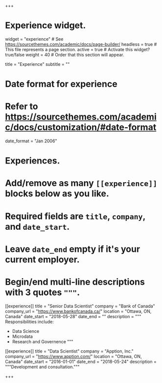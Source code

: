 +++
# Experience widget.
widget = "experience"  # See https://sourcethemes.com/academic/docs/page-builder/
headless = true  # This file represents a page section.
active = true  # Activate this widget? true/false
weight = 40  # Order that this section will appear.

title = "Experience"
subtitle = ""

# Date format for experience
#   Refer to https://sourcethemes.com/academic/docs/customization/#date-format
date_format = "Jan 2006"

# Experiences.
#   Add/remove as many `[[experience]]` blocks below as you like.
#   Required fields are `title`, `company`, and `date_start`.
#   Leave `date_end` empty if it's your current employer.
#   Begin/end multi-line descriptions with 3 quotes `"""`.
[[experience]]
  title = "Senior Data Scientist"
  company = "Bank of Canada"
  company_url = "https://www.bankofcanada.ca/"
  location = "Ottawa, ON, Canada"
  date_start = "2018-05-28"
  date_end = ""
  description = """
  Responsibilities include:
  
  * Data Science
  * Microdata
  * Research and Governence
  """

[[experience]]
  title = "Data Scientist"
  company = "Apption, Inc."
  company_url = "https://www.apption.com/"
  location = "Ottawa, ON, Canada"
  date_start = "2016-01-01"
  date_end = "2018-05-24"
  description = """Development and consultation."""

+++

